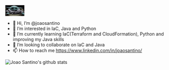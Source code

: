 <img src="https://github.com/hargun79/hargun79/blob/master/Assets/hi.gif" align="center" style="width: 60px;">

- 👋 Hi, I’m @joaosantino
- 👀 I’m interested in IaC, Java and Python
- 🌱 I’m currently learning IaC(Terraform and CloudFormation), Python and improving my Java skills
- 💞️ I’m looking to collaborate on IaC and Java
- 📫 How to reach me https://www.linkedin.com/in/joaosantino/

<!---
joaosantino/joaosantino is a ✨ special ✨ repository because its `README.md` (this file) appears on your GitHub profile.
You can click the Preview link to take a look at your changes.
--->


<!---[<img src="https://open.spotify.com/playlist/2Ath28u0zv6iDJ7Dw0MROq?si=c599895da0ed4e60" alt="This playlist defines me" width="350" style="float: left; margin-right: 10px;" />](https://open.spotify.com/playlist/2Ath28u0zv6iDJ7Dw0MROq?si=c599895da0ed4e60)
[<img src="https://mosaic.scdn.co/640/ab67616d0000b273288d32d88a616b9a278ddc07ab67616d0000b273bac677eb6cb459c692cc276eab67616d0000b273bc1c63a5b66ab9ac3ea21672ab67616d0000b273fbcaf7402f38faac27610efc" alt="This playlist defines me" height="60" width="60" style="float: left; margin-right: 10px;">](https://open.spotify.com/playlist/2Ath28u0zv6iDJ7Dw0MROq?si=c599895da0ed4e60) 
--->

![Joao Santino's github stats](https://github-readme-stats.vercel.app/api/?username=joaosantino&show_icons=true&title_color=fff&icon_color=79ff97&text_color=9f9f9f&bg_color=151515)

